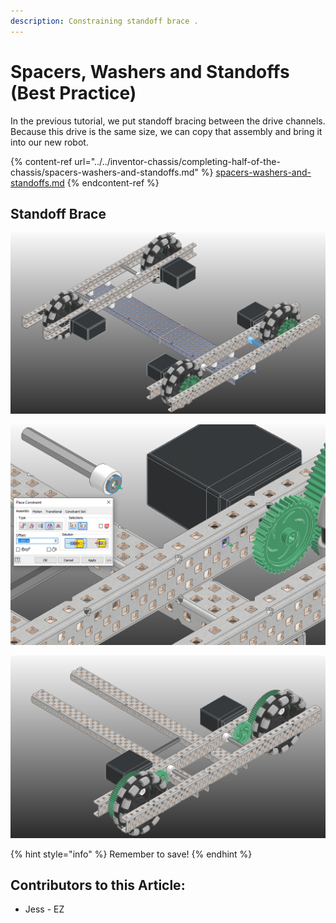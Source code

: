 ```yaml
---
description: Constraining standoff brace .
---
```


# Spacers, Washers and Standoffs (Best Practice)

In the previous tutorial, we put standoff bracing between the drive channels.  Because this drive is the same size, we can copy that assembly and bring it into our new robot.

{% content-ref url="../../inventor-chassis/completing-half-of-the-chassis/spacers-washers-and-standoffs.md" %}
[spacers-washers-and-standoffs.md](../../inventor-chassis/completing-half-of-the-chassis/spacers-washers-and-standoffs.md)
{% endcontent-ref %}

## Standoff Brace

![Selected Standoff Brace from Previous Robot](<../../../../.gitbook/assets/image (206).png>)

![Insert Constraint between Washer and C-Channel](<../../../../.gitbook/assets/image (172).png>)

![Completed Standoff Braces](<../../../../.gitbook/assets/image (165).png>)

{% hint style="info" %}
Remember to save!
{% endhint %}



## Contributors to this Article:

* Jess - EZ
